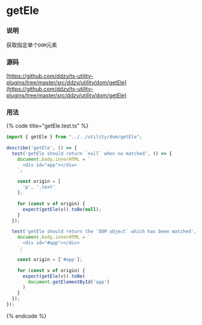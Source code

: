 # getEle

### 说明

 获取指定单个`DOM`元素

### 源码

[https://github.com/ddzy/ts-utility-plugins/tree/master/src/ddzy/utility/dom/getEle](https://github.com/ddzy/ts-utility-plugins/tree/master/src/ddzy/utility/dom/getEle)

### 用法

{% code title="getEle.test.ts" %}
```typescript
import { getEle } from "../../utility/dom/getEle";

describe('getEle', () => {
  test('getEle should return `null` when no matched', () => {
    document.body.innerHTML = `
      <div id="app"></div>
    `;

    const origin = [
      'p', '.text'
    ];

    for (const v of origin) {
      expect(getEle(v)).toBe(null);
    }
  });

  test('getEle should return the `DOM object` which has been matched', () => {
    document.body.innerHTML = `
      <div id="#app"></div>
    `;

    const origin = ['#app'];

    for (const v of origin) {
      expect(getEle(v)).toBe(
        document.getElementById('app')
      )
    }
  });
});
```
{% endcode %}

